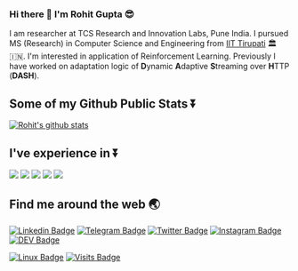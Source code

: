 ### Hi there 👋 I'm Rohit Gupta :sunglasses:

<!--
**orhitg/orhitg** is a ✨ _special_ ✨ repository because its `README.md` (this file) appears on your GitHub profile.

Here are some ideas to get you started:

- 🔭 I’m currently working on ...
- 🌱 I’m currently learning ...
- 👯 I’m looking to collaborate on ...
- 🤔 I’m looking for help with ...
- 💬 Ask me about ...
- 📫 How to reach me: ...
- 😄 Pronouns: ...
- ⚡ Fun fact: ...
-->
I am researcher at TCS Research and Innovation Labs, Pune India. I pursued MS (Research) in Computer Science and Engineering from [IIT Tirupati](https://iittp.ac.in/) :classical_building::india:. I'm interested in application of Reinforcement Learning. Previously I have worked on adaptation logic of **D**ynamic **A**daptive **S**treaming over **H**TTP (**DASH**). 

## Some of my Github Public Stats :arrow_double_down:
[![Rohit's github stats](https://github-readme-stats.vercel.app/api?username=orhitg&show_icons=true&theme=dark)](https://github.com/orhitg)

## I've experience in :arrow_double_down:
<img src="https://img.shields.io/badge/python%20-%2314354C.svg?&style=for-the-badge&logo=python&logoColor=white"/> <img src="https://img.shields.io/badge/c%20-%2300599C.svg?&style=for-the-badge&logo=c&logoColor=white"/> <img src="https://img.shields.io/badge/c++%20-%2300599C.svg?&style=for-the-badge&logo=c%2B%2B&ogoColor=white"/> <img src="https://img.shields.io/badge/markdown-%23000000.svg?&style=for-the-badge&logo=markdown&logoColor=white"/> <img src="https://img.shields.io/badge/shell_script%20-%23121011.svg?&style=for-the-badge&logo=gnu-bash&logoColor=white"/>

## Find me around the web :earth_asia:
[![Linkedin Badge](https://img.shields.io/badge/-orhitg-0072b1?style=flat&logo=Linkedin&logoColor=white)](https://www.linkedin.com/in/orhitg/ "Connect on LinkedIn")
[![Telegram Badge](https://img.shields.io/badge/-@trekrohit-0088CC?style=flat&logo=Telegram&logoColor=white)](https://t.me/trekrohit "Contact on Telegram")
[![Twitter Badge](https://img.shields.io/badge/-@trekrohit-00acee?style=flat&logo=Twitter&logoColor=white)](https://twitter.com/intent/follow?screen_name=trekrohit "Follow on Twitter")
[![Instagram Badge](https://img.shields.io/badge/-Instagram-C13584?style=flat&logo=Instagram&logoColor=white)](https://www.instagram.com/trekrohit/)
[![DEV Badge](https://img.shields.io/badge/-guptarohit-0A0A0A?style=flat&logo=dev.to&logoColor=white)](https://dev.to/guptarohit)

[![Linux Badge](https://img.shields.io/badge/Linux-%E2%9D%A4-red)](https://img.shields.io/badge/Linux-%E2%9D%A4-red)
[![Visits Badge](https://badges.pufler.dev/visits/orhitg/orhitg)](https://badges.pufler.dev)
